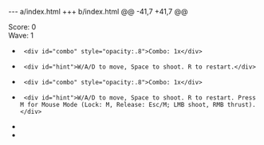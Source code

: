 --- a/index.html
+++ b/index.html
@@ -41,7 +41,7 @@
     <div id="hud">
       <div id="score">Score: 0</div>
       <div id="wave">Wave: 1</div>
-      <div id="combo" style="opacity:.8">Combo: 1x</div>
-      <div id="hint">W/A/D to move, Space to shoot. R to restart.</div>
+      <div id="combo" style="opacity:.8">Combo: 1x</div>
+      <div id="hint">W/A/D to move, Space to shoot. R to restart. Press M for Mouse Mode (Lock: M, Release: Esc/M; LMB shoot, RMB thrust).</div>
     </div>
     <div id="gameover" hidden>
       <h1>Game Over</h1>
@@ -58,6 +58,8 @@
         <p class="sub">Upgrades apply for this run.</p>
       </div>
     </div>
+    <!-- Mouse-mode reticle -->
+    <div id="reticle" hidden></div>
     <script type="module" src="src/main.js"></script>
     <script>
       // Simple loader diagnostic: if the module didn't set the flag,

--- a/styles.css
+++ b/styles.css
@@ -79,6 +79,37 @@
 .choices button:hover { filter: brightness(1.15); }
 .choices button:active { transform: translateY(1px); }
 
+/* Card rarity styling */
+.choices button[data-rarity="common"] {
+  border-color: rgba(150,170,255,0.35);
+  background: linear-gradient(180deg, rgba(40,60,110,0.45), rgba(25,35,70,0.45));
+}
+.choices button[data-rarity="uncommon"] {
+  border-color: rgba(120,255,180,0.45);
+  box-shadow: 0 0 14px rgba(120,255,180,0.15) inset;
+}
+.choices button[data-rarity="rare"] {
+  border-color: rgba(255,220,120,0.55);
+  box-shadow: 0 0 16px rgba(255,220,120,0.20) inset, 0 0 10px rgba(255,220,120,0.10);
+  text-shadow: 0 0 6px rgba(255,220,120,0.25);
+}
+.choices button small {
+  display:block;
+  opacity:.75;
+  font-size:11px;
+  margin-top:4px;
+}
+
+/* Mouse reticle */
+#reticle {
+  position: fixed;
+  width: 16px; height: 16px;
+  border: 2px solid rgba(180,220,255,0.9);
+  border-radius: 50%;
+  transform: translate(-50%, -50%);
+  pointer-events: none;
+  z-index: 10000;
+}
+
 #gameover h1 {
   margin: 0 0 8px 0;
   color: #ff98aa;

--- a/src/main.js
+++ b/src/main.js
@@ -1,6 +1,8 @@
 // Three.js Asteroids MVP with juicy visuals
 // Uses CDN modules; run via local server for CORS-safe ES modules.
 
+// NOTE: This patch adds Mouse Mode (M to toggle), reticle, card rarities/synergies, and new upgrades (Ricochet, Drones, Tier II variants).
+
 import * as THREE from 'https://unpkg.com/three@0.158.0/build/three.module.js';
 import { EffectComposer } from 'https://unpkg.com/three@0.158.0/examples/jsm/postprocessing/EffectComposer.js';
 import { RenderPass } from 'https://unpkg.com/three@0.158.0/examples/jsm/postprocessing/RenderPass.js';
@@ -58,6 +60,14 @@
 const BULLET = { speed: 70, life: 1.1, r: 0.4 };
 
 const ENEMY = {
+  // unchanged
   radius: 1.2,
   accel: 20,
   maxSpeed: 26,
@@ -154,6 +164,12 @@
 const particles = new ParticleSystem(350);
 console.log('[Asteroids] particles ready');
 if (window.__status) window.__status.log('Particles ready');
+
+// Reticle (for mouse mode)
+const reticleEl = document.getElementById('reticle');
+function setReticle(x, y, show=true) {
+  reticleEl.style.left = `${x}px`; reticleEl.style.top = `${y}px`; reticleEl.hidden = !show;
+}
 
 // Debris shards for asteroid breaks
 class DebrisSystem {
@@ -268,6 +284,9 @@
 // Input
 const keys = new Set();
 window.addEventListener('keydown', (e) => {
+  // Mouse mode toggle handled below; still capture keys
+  if (e.key === 'm' || e.key === 'M') e.preventDefault();
+  if (e.key === 'Escape') { if (mouse.locked) toggleMouseMode(false); }
   keys.add(e.key.toLowerCase());
   if (e.key === ' ') e.preventDefault();
 });
@@ -279,6 +298,64 @@
   }
 });
 
+// Mouse Mode: pointer lock + relative aiming, LMB shoot, RMB thrust
+const mouse = {
+  enabled: false,
+  locked: false,
+  angle: Math.PI/2, // match initial ship rotation
+  lmb: false,
+  rmb: false,
+  sensitivity: 0.0035,
+};
+
+function toggleMouseMode(on) {
+  mouse.enabled = on;
+  if (on) {
+    const canvas = renderer.domElement;
+    mouse.angle = ship.rotation.z;
+    canvas.requestPointerLock?.();
+  } else {
+    document.exitPointerLock?.();
+  }
+}
+
+document.addEventListener('pointerlockchange', () => {
+  mouse.locked = document.pointerLockElement === renderer.domElement;
+  if (!mouse.locked) { mouse.enabled = false; setReticle(0,0,false); }
+});
+
+window.addEventListener('mousemove', (e) => {
+  if (!mouse.enabled || !mouse.locked) return;
+  mouse.angle += e.movementX * mouse.sensitivity;
+  // reticle in center with a small offset forward
+  const cx = window.innerWidth/2, cy = window.innerHeight/2;
+  const r = 36; // pixels ahead
+  const rx = cx + Math.cos(mouse.angle) * r;
+  const ry = cy + Math.sin(mouse.angle) * r;
+  setReticle(rx, ry, true);
+});
+
+window.addEventListener('mousedown', (e) => {
+  if (!mouse.enabled) return;
+  if (e.button === 0) mouse.lmb = true;
+  if (e.button === 2) mouse.rmb = true;
+});
+window.addEventListener('mouseup', (e) => {
+  if (e.button === 0) mouse.lmb = false;
+  if (e.button === 2) mouse.rmb = false;
+});
+window.addEventListener('contextmenu', (e) => {
+  if (mouse.enabled) e.preventDefault();
+});
+
+// Toggle with M (press again or Esc to release)
+window.addEventListener('keydown', (e) => {
+  if (e.key === 'm' || e.key === 'M') {
+    if (mouse.enabled) { toggleMouseMode(false); }
+    else { toggleMouseMode(true); }
+  }
+});
+
 // State
 let ship = createShip();
 const trail = createTrail();
@@ -294,6 +371,9 @@
 let combo = 1;
 let comboTimer = 0; // time left to sustain combo
 let pausedForUpgrade = false;
+// Drones
+let drones = [];
+
 const comboEl = document.getElementById('combo');
 
 const scoreEl = document.getElementById('score');
@@ -312,6 +392,10 @@
   ship.userData.vx = 0;
   ship.userData.vy = 0;
   ship.position.set(0, 0, 0);
+  // reset drones
+  for (const d of drones) scene.remove(d.mesh);
+  drones = [];
+
   ship.rotation.z = Math.PI / 2; // pointing up (geometry aligned to +X)
   invuln = 2.0; // brief safety window
   spawnWave();
@@ -418,6 +502,18 @@
   invuln = Math.max(0, invuln - dt);
   // Ship controls
   const s = ship.userData;
+  // Mouse mode overrides turn/thrust/fire
+  if (mouse.enabled && mouse.locked) {
+    // rotate to mouse angle
+    ship.rotation.z = mouse.angle;
+  }
+
   const turnLeft = keys.has('a') || keys.has('arrowleft');
   const turnRight = keys.has('d') || keys.has('arrowright');
   const thrust = keys.has('w') || keys.has('arrowup');
   const fire = keys.has(' ');
 
-  if (turnLeft) ship.rotation.z += PLAYER.turn * dt;
-  if (turnRight) ship.rotation.z -= PLAYER.turn * dt;
+  if (!mouse.enabled) {
+    if (turnLeft) ship.rotation.z += PLAYER.turn * dt;
+    if (turnRight) ship.rotation.z -= PLAYER.turn * dt;
+  }
 
-  if (thrust) {
+  const thrusting = mouse.enabled ? mouse.rmb : thrust;
+  if (thrusting) {
     const ax = Math.cos(ship.rotation.z) * tunedAccel() * dt;
     const ay = Math.sin(ship.rotation.z) * tunedAccel() * dt;
     s.vx += ax; s.vy += ay;
@@ -448,9 +544,13 @@
   ship.position.y += s.vy * dt;
   wrap(ship);
 
+  // Drones orbit + fire
+  updateDrones(dt);
+
   // Update trail positions
   if (trail.visible) {
     const p = ship.position;
@@ -463,7 +563,8 @@
 
   // Shooting
   s.fireCooldown -= dt;
-  if (fire && s.fireCooldown <= 0) {
+  const firing = mouse.enabled ? mouse.lmb : fire;
+  if (firing && s.fireCooldown <= 0) {
     shoot();
     s.fireCooldown = PLAYER.fireRate / mods.fireRateMul;
     addShake(0.15, 0.06);
@@ -491,6 +592,25 @@
     wrap(b);
   }
 
+  // Ricochet handling for bullets at bounds
+  for (let i = bullets.length - 1; i >= 0; i--) {
+    const b = bullets[i];
+    if (!b.userData || !b.userData.ricochet) continue;
+    const hw = WORLD.width * 0.5, hh = WORLD.height * 0.5;
+    let bounced = false;
+    if (b.position.x > hw) { b.position.x = hw; b.userData.vx *= -1; bounced = true; }
+    if (b.position.x < -hw) { b.position.x = -hw; b.userData.vx *= -1; bounced = true; }
+    if (b.position.y > hh) { b.position.y = hh; b.userData.vy *= -1; bounced = true; }
+    if (b.position.y < -hh) { b.position.y = -hh; b.userData.vy *= -1; bounced = true; }
+    if (bounced) {
+      b.userData.ricochet -= 1;
+      particles.emitBurst(b.position.x, b.position.y, { count: 6, speed: [8, 18], life: [0.08, 0.18], size: [0.18, 0.4], color: 0xbbe0ff });
+      if (b.userData.ricochet <= 0) {
+        // disable further ricochet; fallback to wrap
+        b.userData.ricochet = 0;
+      }
+    }
+  }
+
   // Update asteroids
   for (const a of asteroids) {
     a.position.x += a.userData.vx * dt;
@@ -665,15 +785,83 @@
 const choicesEl = document.getElementById('choices');
 const choiceButtonsEl = document.getElementById('choiceButtons');
 const mods = {
   fireRateMul: 1.0,
   engineMul: 1.0,
   spread: false,
   pierce: false,
   shields: 0,
+  ricochet: 0,     // number of bounces per bullet
+  drones: 0,       // number of drone buddies
 };
 
 function offerUpgrades() {
   if (pausedForUpgrade || gameOver) return;
   pausedForUpgrade = true;
   if (window.__status) window.__status.set('Upgrade — choose 1 of 3');
-  // build choices
-  const pool = [
-    { key: 'spread', label: 'Spread Shot', desc: '+2 side bullets', apply: () => mods.spread = true },
-    { key: 'pierce', label: 'Piercing Rounds', desc: 'Bullets pierce 1 target', apply: () => mods.pierce = true },
-    { key: 'fire', label: 'Rapid Fire', desc: 'Fire rate +30%', apply: () => mods.fireRateMul *= 1.3 },
-    { key: 'engine', label: 'Engine Boost', desc: 'Accel/Speed +20%', apply: () => mods.engineMul *= 1.2 },
-    { key: 'shield', label: 'Shield Charge', desc: 'Gain a 1-hit shield', apply: () => mods.shields += 1 },
-  ];
+  // build choices with rarity + simple synergies
+  const pool = [
+    { key: 'spread', label: 'Spread Shot', desc: '+2 side bullets', rarity: 'common',
+      available: () => !mods.spread, apply: () => mods.spread = true },
+    { key: 'spread2', label: 'Wide Spread', desc: '+2 more side bullets', rarity: 'uncommon',
+      available: () => mods.spread, apply: () => mods.spread = 'wide' },
+
+    { key: 'pierce', label: 'Piercing Rounds', desc: 'Bullets pierce 1 target', rarity: 'common',
+      available: () => !mods.pierce, apply: () => mods.pierce = true },
+    { key: 'pierce2', label: 'Super Pierce', desc: 'Pierce 2 targets', rarity: 'uncommon',
+      available: () => mods.pierce !== 'super', apply: () => mods.pierce = 'super' },
+
+    { key: 'fire', label: 'Rapid Fire', desc: 'Fire rate +30%', rarity: 'common',
+      available: () => true, apply: () => mods.fireRateMul *= 1.3 },
+    { key: 'engine', label: 'Engine Boost', desc: 'Accel/Speed +20%', rarity: 'common',
+      available: () => true, apply: () => mods.engineMul *= 1.2 },
+
+    { key: 'shield', label: 'Shield Charge', desc: 'Gain a 1-hit shield', rarity: 'common',
+      available: () => true, apply: () => mods.shields += 1 },
+    { key: 'shield2', label: 'Overshield', desc: '+2 shields', rarity: 'uncommon',
+      available: () => true, apply: () => mods.shields += 2 },
+
+    { key: 'ricochet', label: 'Ricochet Rounds', desc: 'Bullets bounce once on edges', rarity: 'uncommon',
+      available: () => mods.ricochet < 1, apply: () => mods.ricochet = 1 },
+    { key: 'ricochet2', label: 'Super Ricochet', desc: 'Bullets bounce twice', rarity: 'rare',
+      available: () => mods.ricochet < 2, apply: () => mods.ricochet = 2 },
+
+    { key: 'drone', label: 'Drone Buddy', desc: 'Add 1 auto-firing drone', rarity: 'uncommon',
+      available: () => mods.drones < 3, apply: () => { addDrone(); mods.drones += 1; } },
+  ].filter(o => o.available());
+
+  // synergy notes
+  const synergy = (opt) => {
+    if (opt.key.startsWith('ricochet') && mods.pierce) return 'Synergy: ricochet + pierce = multi-angles';
+    if (opt.key.startsWith('pierce') && mods.spread) return 'Synergy: spread + pierce = crowd shredder';
+    if (opt.key.startsWith('fire') && mods.engineMul > 1.0) return 'Synergy: mobility + ROF';
+    return '';
+  };
+
+  // pick 3 unique weighted by rarity
+  const weight = (r) => r === 'rare' ? 1 : r === 'uncommon' ? 2 : 5;
+  const bag = [];
+  for (const o of pool) for (let i=0;i<weight(o.rarity);i++) bag.push(o);
+  const options = [];
+  while (options.length < 3 && bag.length) {
+    const i = Math.floor(Math.random() * bag.length);
+    const pick = bag.splice(i,1)[0];
+    if (!options.includes(pick)) options.push(pick);
+  }
+
   choiceButtonsEl.innerHTML = '';
-  for (const opt of options) {
+  for (const opt of options) {
     const btn = document.createElement('button');
-    btn.textContent = `${opt.label} — ${opt.desc}`;
+    btn.dataset.rarity = opt.rarity || 'common';
+    const syn = synergy(opt);
+    btn.innerHTML = `${opt.label} — ${opt.desc}${syn ? `<small>${syn}</small>`:''}`;
     btn.onclick = () => {
       opt.apply();
       resumeNextWave();
     };
     choiceButtonsEl.appendChild(btn);
   }
   choicesEl.hidden = false;
 }
@@ -705,17 +893,64 @@
 // Fire helper that respects mods
 function shoot() {
   const baseDir = ship.rotation.z;
   const ox = Math.cos(baseDir) * 1.4;
   const oy = Math.sin(baseDir) * 1.4;
   const spawn = (dir) => {
     const b = createBullet(ship.position.x + ox, ship.position.y + oy, dir, ship.userData.vx, ship.userData.vy);
-    b.userData.pierce = mods.pierce ? 1 : 0;
+    // pierce tiers
+    b.userData.pierce = mods.pierce === 'super' ? 2 : (mods.pierce ? 1 : 0);
+    // ricochet bounces
+    if (mods.ricochet > 0) b.userData.ricochet = mods.ricochet;
     bullets.push(b);
   };
   if (mods.spread === 'wide') {
     spawn(baseDir - 0.28);
     spawn(baseDir - 0.12);
     spawn(baseDir);
     spawn(baseDir + 0.12);
     spawn(baseDir + 0.28);
   } else if (mods.spread) {
     spawn(baseDir - 0.18);
     spawn(baseDir);
     spawn(baseDir + 0.18);
   } else {
     spawn(baseDir);
   }
 }
 
 // Adjust engine parameters by mods each frame
 function tunedAccel() { return PLAYER.accel * mods.engineMul; }
 function tunedMaxSpeed() { return PLAYER.maxSpeed * mods.engineMul; }
+
+// Drones
+function addDrone() {
+  const geo = new THREE.SphereGeometry(0.5, 12, 12);
+  const mat = new THREE.MeshStandardMaterial({ color: 0x92ffdd, emissive: 0x227755, emissiveIntensity: 0.7, roughness: 0.3, metalness: 0.1 });
+  const mesh = new THREE.Mesh(geo, mat);
+  mesh.userData = { t: Math.random()*Math.PI*2, cd: 0 };
+  scene.add(mesh);
+  drones.push({ mesh });
+  outlineTargets.push(mesh);
+}
+
+function updateDrones(dt) {
+  if (!drones.length) return;
+  const r = 3.2;
+  for (const d of drones) {
+    d.mesh.userData.t += dt * 2.4;
+    const t = d.mesh.userData.t;
+    d.mesh.position.set(ship.position.x + Math.cos(t)*r, ship.position.y + Math.sin(t)*r, 0);
+    d.mesh.userData.cd -= dt;
+    if (d.mesh.userData.cd <= 0) {
+      const target = acquireTarget();
+      if (target) {
+        d.mesh.userData.cd = 0.6;
+        const ang = Math.atan2(target.position.y - d.mesh.position.y, target.position.x - d.mesh.position.x);
+        const b = createBullet(d.mesh.position.x, d.mesh.position.y, ang, ship.userData.vx*0.2, ship.userData.vy*0.2);
+        b.userData.pierce = 0;
+        bullets.push(b);
+        particles.emitBurst(d.mesh.position.x, d.mesh.position.y, { count: 4, speed: [8,14], life: [0.08,0.16], size:[0.15,0.3], color:0x9fffe6 });
+      } else {
+        d.mesh.userData.cd = 0.3;
+      }
+    }
+  }
+}
+
+function acquireTarget() {
+  // prefer enemies, else nearest asteroid
+  let best = null, bestD = 1e9;
+  for (const e of enemies) {
+    const dx = e.position.x - ship.position.x;
+    const dy = e.position.y - ship.position.y;
+    const d2 = dx*dx + dy*dy;
+    if (d2 < bestD) { bestD = d2; best = e; }
+  }
+  if (best) return best;
+  for (const a of asteroids) {
+    const dx = a.position.x - ship.position.x;
+    const dy = a.position.y - ship.position.y;
+    const d2 = dx*dx + dy*dy;
+    if (d2 < bestD) { bestD = d2; best = a; }
+  }
+  return best;
+}